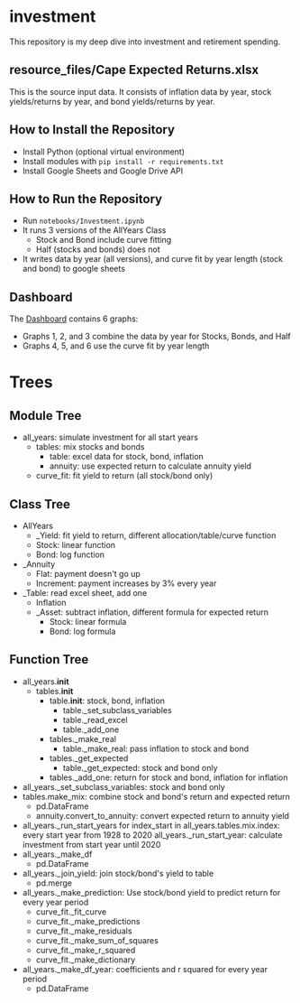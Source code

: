 # investment

This repository is my deep dive into investment and retirement spending. 

## resource_files/Cape Expected Returns.xlsx
This is the source input data. It consists of inflation data by year, stock yields/returns by year, and bond yields/returns by year. 

## How to Install the Repository
- Install Python (optional virtual environment)
- Install modules with `pip install -r requirements.txt`
- Install Google Sheets and Google Drive API

## How to Run the Repository
- Run `notebooks/Investment.ipynb`
- It runs 3 versions of the AllYears Class
    - Stock and Bond include curve fitting
    - Half (stocks and bonds) does not
- It writes data by year (all versions), and curve fit by year length (stock and bond) to google sheets

## Dashboard
The [Dashboard](https://lookerstudio.google.com/reporting/ec1f9e90-886d-4ba4-b296-8d0493d0dc4e) contains 6 graphs:
- Graphs 1, 2, and 3 combine the data by year for Stocks, Bonds, and Half
- Graphs 4, 5, and 6 use the curve fit by year length

# Trees

## Module Tree
- all_years: simulate investment for all start years
    - tables: mix stocks and bonds
        - table: excel data for stock, bond, inflation
        - annuity: use expected return to calculate annuity yield
    - curve_fit: fit yield to return (all stock/bond only)
## Class Tree
- AllYears
    - _Yield: fit yield to return, different allocation/table/curve function
    - Stock: linear function
    - Bond: log function
- _Annuity
    - Flat: payment doesn't go up
    - Increment: payment increases by 3% every year
- _Table: read excel sheet, add one
    - Inflation
    - _Asset: subtract inflation, different formula for expected return
        - Stock: linear formula
        - Bond: log formula
## Function Tree
- all_years.__init__
    - tables.__init__
        - table.__init__: stock, bond, inflation
            - table._set_subclass_variables
            - table._read_excel
            - table._add_one
        - tables._make_real
            - table._make_real: pass inflation to stock and bond
        - tables._get_expected
            - table._get_expected: stock and bond only
        - tables._add_one: return for stock and bond, inflation for inflation
- all_years._set_subclass_variables: stock and bond only
- tables.make_mix: combine stock and bond's return and expected return
    - pd.DataFrame
    - annuity.convert_to_annuity: convert expected return to annuity yield
- all_years._run_start_years
    for index_start in all_years.tables.mix.index: every start year from 1928 to 2020
        all_years._run_start_year: calculate investment from start year until 2020
- all_years._make_df
    - pd.DataFrame
- all_years._join_yield: join stock/bond's yield to table
    - pd.merge
- all_years._make_prediction: Use stock/bond yield to predict return for every year period
    - curve_fit._fit_curve
    - curve_fit._make_predictions
    - curve_fit._make_residuals
    - curve_fit._make_sum_of_squares
    - curve_fit._make_r_squared
    - curve_fit._make_dictionary
- all_years._make_df_year: coefficients and r squared for every year period
    - pd.DataFrame

